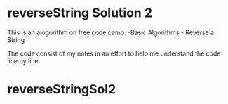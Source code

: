 # reverseString Solution 2

This is an alogorithm on free code camp.
    -Basic Algorithms
        - Reverse a String

The code consist of my notes in an effort to help me understand the code line by line. 
# reverseStringSol2
